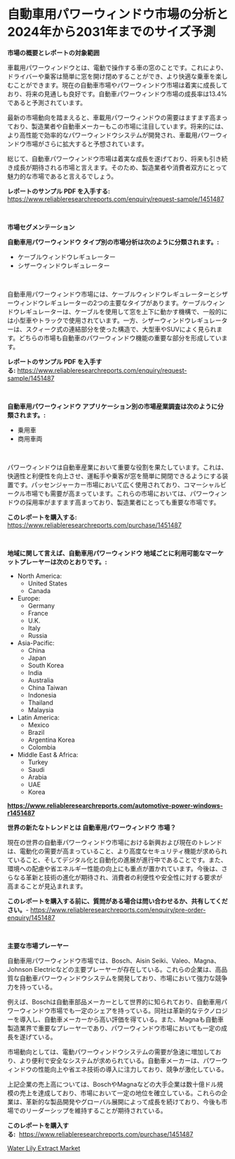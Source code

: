 <p><h1>自動車用パワーウィンドウ市場の分析と2024年から2031年までのサイズ予測</h1></p><p><strong>市場の概要とレポートの対象範囲</strong></p>
<p><p>車載用パワーウィンドウとは、電動で操作する車の窓のことです。これにより、ドライバーや乗客は簡単に窓を開け閉めすることができ、より快適な乗車を楽しむことができます。現在の自動車市場やパワーウィンドウ市場は着実に成長しており、将来の見通しも良好です。自動車パワーウィンドウ市場の成長率は13.4%であると予測されています。</p><p>最新の市場動向を踏まえると、車載用パワーウィンドウの需要はますます高まっており、製造業者や自動車メーカーもこの市場に注目しています。将来的には、より高性能で効率的なパワーウィンドウシステムが開発され、車載用パワーウィンドウ市場がさらに拡大すると予想されています。</p><p>総じて、自動車パワーウィンドウ市場は着実な成長を遂げており、将来も引き続き成長が期待される市場と言えます。そのため、製造業者や消費者双方にとって魅力的な市場であると言えるでしょう。</p></p>
<p><strong>レポートのサンプル PDF を入手する:</strong> <a href="https://www.reliableresearchreports.com/enquiry/request-sample/1451487">https://www.reliableresearchreports.com/enquiry/request-sample/1451487</a></p>
<p>&nbsp;</p>
<p><strong>市場セグメンテーション</strong></p>
<p><strong>自動車用パワーウィンドウ タイプ別の市場分析は次のように分類されます。:</strong></p>
<p><ul><li>ケーブルウィンドウレギュレーター</li><li>シザーウィンドウレギュレーター</li></ul></p>
<p>&nbsp;</p>
<p><p>自動車用パワーウィンドウ市場には、ケーブルウィンドウレギュレーターとシザーウィンドウレギュレーターの2つの主要なタイプがあります。ケーブルウィンドウレギュレーターは、ケーブルを使用して窓を上下に動かす機構で、一般的には小型車やトラックで使用されています。一方、シザーウィンドウレギュレーターは、スクィーク式の連結部分を使った構造で、大型車やSUVによく見られます。どちらの市場も自動車のパワーウィンドウ機能の重要な部分を形成しています。</p></p>
<p><strong>レポートのサンプル PDF を入手する:</strong>&nbsp;<a href="https://www.reliableresearchreports.com/enquiry/request-sample/1451487">https://www.reliableresearchreports.com/enquiry/request-sample/1451487</a></p>
<p>&nbsp;</p>
<p><strong> 自動車用パワーウィンドウ アプリケーション別の市場産業調査は次のように分類されます。:</strong></p>
<p><ul><li>乗用車</li><li>商用車両</li></ul></p>
<p>&nbsp;</p>
<p><p>パワーウィンドウは自動車産業において重要な役割を果たしています。これは、快適性と利便性を向上させ、運転手や乗客が窓を簡単に開閉できるようにする装置です。パッセンジャーカー市場において広く使用されており、コマーシャルビークル市場でも需要が高まっています。これらの市場においては、パワーウィンドウの採用率がますます高まっており、製造業者にとっても重要な市場です。</p></p>
<p><strong>このレポートを購入する:</strong>&nbsp; <a href="https://www.reliableresearchreports.com/purchase/1451487">https://www.reliableresearchreports.com/purchase/1451487</a></p>
<p>&nbsp;</p>
<p><strong>地域に関して言えば、自動車用パワーウィンドウ 地域ごとに利用可能なマーケットプレーヤーは次のとおりです。:</strong></p>
<p><ul>
    <li>
        North America:
        <ul>
            <li>United States</li>
            <li>Canada</li>
        </ul>
    </li>
    <li>
        Europe:
        <ul>
            <li>Germany</li>
            <li>France</li>
            <li>U.K.</li>
            <li>Italy</li>
            <li>Russia</li>
        </ul>
    </li>
    <li>
        Asia-Pacific:
        <ul>
            <li>China</li>
            <li>Japan</li>
            <li>South Korea</li>
            <li>India</li>
            <li>Australia</li>
            <li>China Taiwan</li>
            <li>Indonesia</li>
            <li>Thailand</li>
            <li>Malaysia</li>
        </ul>
    </li>
    <li>
        Latin America:
        <ul>
            <li>Mexico</li>
            <li>Brazil</li>
            <li>Argentina Korea</li>
            <li>Colombia</li>
        </ul>
    </li>
    <li>
        Middle East & Africa:
        <ul>
            <li>Turkey</li>
            <li>Saudi</li>
            <li>Arabia</li>
            <li>UAE</li>
            <li>Korea</li>
        </ul>
    </li>
    </ul></p>
<p><strong><a href="https://www.reliableresearchreports.com/automotive-power-windows-r1451487">https://www.reliableresearchreports.com/automotive-power-windows-r1451487</a></strong>&nbsp;</p>
<p><strong>世界の新たなトレンドとは 自動車用パワーウィンドウ 市場？</strong></p>
<p><p>現在の世界の自動車パワーウィンドウ市場における新興および現在のトレンドは、電動化の需要が高まっていること、より高度なセキュリティ機能が求められていること、そしてデジタル化と自動化の進展が進行中であることです。また、環境への配慮や省エネルギー性能の向上にも重点が置かれています。今後は、さらなる革新と技術の進化が期待され、消費者の利便性や安全性に対する要求が高まることが見込まれます。</p></p>
<p><strong>このレポートを購入する前に、質問がある場合は問い合わせるか、共有してください。</strong>- <a href="https://www.reliableresearchreports.com/enquiry/pre-order-enquiry/1451487">https://www.reliableresearchreports.com/enquiry/pre-order-enquiry/1451487</a></p>
<p>&nbsp;</p>
<p><strong>主要な市場プレーヤー</strong></p>
<p><p>自動車用パワーウィンドウ市場では、Bosch、Aisin Seiki、Valeo、Magna、Johnson Electricなどの主要プレーヤーが存在している。これらの企業は、高品質な自動車パワーウィンドウシステムを開発しており、市場において強力な競争力を持っている。</p><p>例えば、Boschは自動車部品メーカーとして世界的に知られており、自動車用パワーウィンドウ市場でも一定のシェアを持っている。同社は革新的なテクノロジーを導入し、自動車メーカーから高い評価を得ている。また、Magnaも自動車製造業界で重要なプレーヤーであり、パワーウィンドウ市場においても一定の成長を遂げている。</p><p>市場動向としては、電動パワーウィンドウシステムの需要が急速に増加しており、より便利で安全なシステムが求められている。自動車メーカーは、パワーウィンドウの性能向上や省エネ技術の導入に注力しており、競争が激化している。</p><p>上記企業の売上高については、BoschやMagnaなどの大手企業は数十億ドル規模の売上を達成しており、市場において一定の地位を確立している。これらの企業は、革新的な製品開発やグローバル展開によって成長を続けており、今後も市場でのリーダーシップを維持することが期待されている。</p></p>
<p><strong>このレポートを購入する:</strong>&nbsp;&nbsp;<a href="https://www.reliableresearchreports.com/purchase/1451487">https://www.reliableresearchreports.com/purchase/1451487</a></p>
<p><p><a href="https://invited-way-688.notion.site/Water-Lily-Extract-Market-Size-Reflecting-a-Forecast-Till-2031-Market-By-Type-By-Application-and-B-3ae6021b11174cf6ace3a2711686d25c">Water Lily Extract Market</a></p></p>